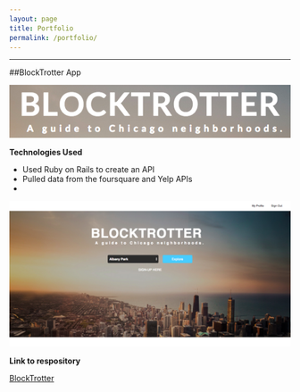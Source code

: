 ```yaml
---
layout: page
title: Portfolio
permalink: /portfolio/
---
```


------

##BlockTrotter App

![Logo](/img/blocktrotter_logo.png)

**Technologies Used**

- Used Ruby on Rails to create an API
- Pulled data from the foursquare and Yelp APIs
-

![Homepage](/img/homepage.png)

**Link to respository**

<a href="https://github.com/WDI-Woodstock-Lucy/ChicagoNeighborhoodApp" target="_blank">BlockTrotter</a>
